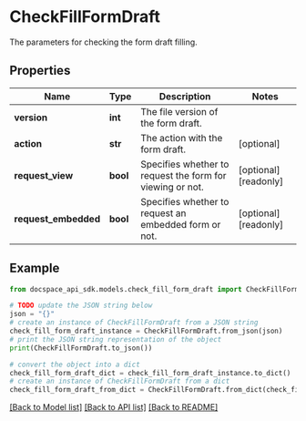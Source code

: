 # CheckFillFormDraft
The parameters for checking the form draft filling.

## Properties

Name | Type | Description | Notes
------------ | ------------- | ------------- | -------------
**version** | **int** | The file version of the form draft. | 
**action** | **str** | The action with the form draft. | [optional] 
**request_view** | **bool** | Specifies whether to request the form for viewing or not. | [optional] [readonly] 
**request_embedded** | **bool** | Specifies whether to request an embedded form or not. | [optional] [readonly] 

## Example

```python
from docspace_api_sdk.models.check_fill_form_draft import CheckFillFormDraft

# TODO update the JSON string below
json = "{}"
# create an instance of CheckFillFormDraft from a JSON string
check_fill_form_draft_instance = CheckFillFormDraft.from_json(json)
# print the JSON string representation of the object
print(CheckFillFormDraft.to_json())

# convert the object into a dict
check_fill_form_draft_dict = check_fill_form_draft_instance.to_dict()
# create an instance of CheckFillFormDraft from a dict
check_fill_form_draft_from_dict = CheckFillFormDraft.from_dict(check_fill_form_draft_dict)
```
[[Back to Model list]](../README.md#documentation-for-models) [[Back to API list]](../README.md#documentation-for-api-endpoints) [[Back to README]](../README.md)


